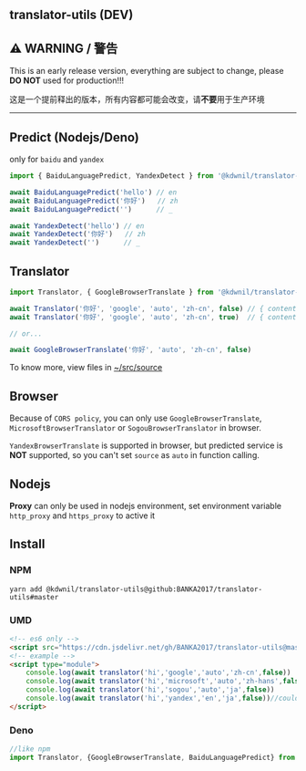 translator-utils (DEV)
---

## ⚠ WARNING / 警告

This is an early release version, everything are subject to change, please **DO NOT** used for production!!!

这是一个提前释出的版本，所有内容都可能会改变，请**不要**用于生产环境

---

## Predict (Nodejs/Deno)

only for `baidu` and `yandex`

```javascript
import { BaiduLanguagePredict, YandexDetect } from '@kdwnil/translator-utils'

await BaiduLanguagePredict('hello') // en
await BaiduLanguagePredict('你好')   // zh
await BaiduLanguagePredict('')      // _

await YandexDetect('hello') // en
await YandexDetect('你好')   // zh
await YandexDetect('')      // _

```

## Translator

```javascript
import Translator, { GoogleBrowserTranslate } from '@kdwnil/translator-utils'

await Translator('你好', 'google', 'auto', 'zh-cn', false) // { content: 'hello', message: '' }
await Translator('你好', 'google', 'auto', 'zh-cn', true)  // { content: RESULT_CONTENT_FROM_GOOGLE_TRANSLATOR, message: '' }

// or...

await GoogleBrowserTranslate('你好', 'auto', 'zh-cn', false)
```

To know more, view files in [~/src/source](https://github.com/BANKA2017/translator-utils/tree/master/src/source)

## Browser

Because of `CORS policy`, you can only use `GoogleBrowserTranslate`, `MicrosoftBrowserTranslator` or `SogouBrowserTranslator` in browser.

`YandexBrowserTranslate` is supported in browser, but predicted service is **NOT** supported, so you can't set `source` as `auto` in function calling.

## Nodejs

**Proxy** can only be used in nodejs environment, set environment variable `http_proxy` and `https_proxy` to active it

## Install

### NPM

```shell
yarn add @kdwnil/translator-utils@github:BANKA2017/translator-utils#master
```

### UMD

```html
<!-- es6 only -->
<script src="https://cdn.jsdelivr.net/gh/BANKA2017/translator-utils@master/dist/translator.min.js"></script>
<!-- example -->
<script type="module">
    console.log(await translator('hi','google','auto','zh-cn',false))
    console.log(await translator('hi','microsoft','auto','zh-hans',false))
    console.log(await translator('hi','sogou','auto','ja',false))
    console.log(await translator('hi','yandex','en','ja',false))//couldn't use 'auto'
</script>
```

### Deno

```javascript
//like npm
import Translator, {GoogleBrowserTranslate, BaiduLanguagePredict} from "https://cdn.jsdelivr.net/gh/BANKA2017/translator-utils@master/dist/esm/translator.mod.js"
```